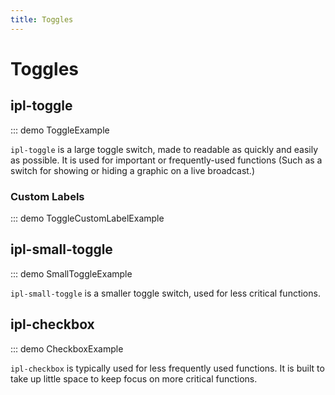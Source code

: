```yaml
---
title: Toggles
---
```


# Toggles

## ipl-toggle

::: demo ToggleExample

`ipl-toggle` is a large toggle switch, made to readable as quickly and easily as possible. It is used for important or
frequently-used functions (Such as a switch for showing or hiding a graphic on a live broadcast.)

### Custom Labels

::: demo ToggleCustomLabelExample

## ipl-small-toggle

::: demo SmallToggleExample

`ipl-small-toggle` is a smaller toggle switch, used for less critical functions.

## ipl-checkbox

::: demo CheckboxExample

`ipl-checkbox` is typically used for less frequently used functions. It is built to take up little space to keep focus 
on more critical functions.

